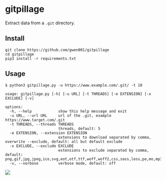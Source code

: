 # gitpillage

Extract data from a `.git` directory.

## Install

```
git clone https://github.com/gwen001/gitpillage
cd gitpillage
pip3 install -r requirements.txt
```

## Usage

```
$ python3 gitpillage.py -u https://www.example.com/.git/ -t 10
```

```
usage: gitpillage.py [-h] [-u URL] [-t THREADS] [-e EXTENSION] [-x EXCLUDE] [-v]

options:
  -h, --help            show this help message and exit
  -u URL, --url URL     url of the .git, example https://www.target.com/.git
  -t THREADS, --threads THREADS
                        threads, default: 5
  -e EXTENSION, --extension EXTENSION
                        extensions to download separated by comma, overwrite --exclude, default: all but default exclude
  -x EXCLUDE, --exclude EXCLUDE
                        extensions to exclude separated by comma, default: png,gif,jpg,jpeg,ico,svg,eot,otf,ttf,woff,woff2,css,sass,less,po,mo,mp3,mp4,mpeg,avi
  -v, --verbose         verbose mode, default: off
```

<img src="https://raw.githubusercontent.com/gwen001/gitpillage/main/preview.png" />
